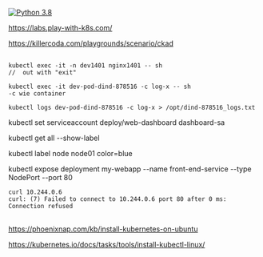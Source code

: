 [![Python 3.8](https://img.shields.io/badge/python-3.8-blue.svg)](https://www.python.org/downloads/release/python-360/)

https://labs.play-with-k8s.com/

https://killercoda.com/playgrounds/scenario/ckad

##
```
kubectl exec -it -n dev1401 nginx1401 -- sh
//  out with "exit"

kubectl exec -it dev-pod-dind-878516 -c log-x -- sh
-c wie container

kubectl logs dev-pod-dind-878516 -c log-x > /opt/dind-878516_logs.txt
```

kubectl set serviceaccount deploy/web-dashboard dashboard-sa

kubectl get all --show-label

kubectl label node node01 color=blue

kubectl expose deployment my-webapp --name front-end-service --type NodePort --port 80
```
curl 10.244.0.6
curl: (7) Failed to connect to 10.244.0.6 port 80 after 0 ms: Connection refused
```

##
https://phoenixnap.com/kb/install-kubernetes-on-ubuntu

https://kubernetes.io/docs/tasks/tools/install-kubectl-linux/
